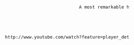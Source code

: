 <pre>









                                         A most remarkable hat,





             http://www.youtube.com/watch?feature=player_detailpage&amp;v=u0gj8xuc11w#t=2255










































                                                                                                             .
</pre>